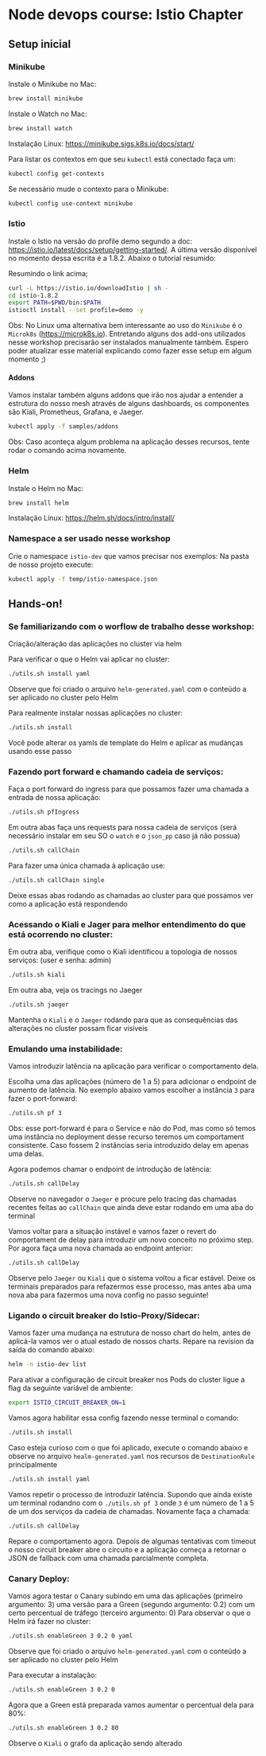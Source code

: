 # Node devops course: Istio Chapter

## Setup inicial

### Minikube

Instale o Minikube no Mac:
```sh
brew install minikube
```

Instale o Watch no Mac:
```sh
brew install watch
```

Instalação Linux: https://minikube.sigs.k8s.io/docs/start/


Para listar os contextos em que seu `kubectl` está conectado faça um:

```sh
kubectl config get-contexts
```

Se necessário mude o contexto para o Minikube:

```sh
kubectl config use-context minikube
```

### Istio

Instale o Istio na versão do profile demo segundo a doc: https://istio.io/latest/docs/setup/getting-started/.
A última versão disponível no momento dessa escrita é a 1.8.2. Abaixo o tutorial resumido:

Resumindo o link acima;
```sh
curl -L https://istio.io/downloadIstio | sh -
cd istio-1.8.2
export PATH=$PWD/bin:$PATH
istioctl install --set profile=demo -y
```

Obs: No Linux uma alternativa bem interessante ao uso do `Minikube` é o `Microk8s` (https://microk8s.io). Entretando alguns dos add-ons utilizados nesse workshop precisarão ser instalados manualmente também. Espero poder atualizar esse material explicando como fazer esse setup em algum momento ;)

#### Addons
Vamos instalar também alguns addons que irão nos ajudar a entender a estrutura do nosso mesh através de alguns dashboards, os componentes são Kiali, Prometheus, Grafana, e Jaeger.
```sh
kubectl apply -f samples/addons
```

Obs: Caso aconteça algum problema na aplicação desses recursos, tente rodar o comando acima novamente.


### Helm

Instale o Helm no Mac:
```sh
brew install helm
```
Instalação Linux: https://helm.sh/docs/intro/install/

### Namespace a ser usado nesse workshop

Crie o namespace `istio-dev` que vamos precisar nos exemplos:
Na pasta de nosso projeto execute:
```sh
kubectl apply -f temp/istio-namespace.json
```

## Hands-on!

### Se familiarizando com o worflow de trabalho desse workshop:

Criação/alteração das aplicações no cluster via helm

Para verificar o que o Helm vai aplicar no cluster:
```sh
./utils.sh install yaml
```
Observe que foi criado o arquivo `helm-generated.yaml` com o conteúdo a ser aplicado no cluster pelo Helm

Para realmente instalar nossas aplicações no cluster:
```sh
./utils.sh install
```

Você pode alterar os yamls de template do Helm e aplicar as mudanças usando esse passo

### Fazendo port forward e chamando cadeia de serviços:

Faça o port forward do ingress para que possamos fazer uma chamada a entrada de nossa aplicação:
```sh
./utils.sh pfIngress
```

Em outra abas faça uns requests para nossa cadeia de serviços (será necessário instalar em seu SO o `watch` e o `json_pp` caso já não possua)
```sh
./utils.sh callChain
```

Para fazer uma única chamada à aplicação use:
```sh
./utils.sh callChain single
```

Deixe essas abas rodando as chamadas ao cluster para que possamos ver como a aplicação está respondendo

### Acessando o Kiali e Jager para melhor entendimento do que está ocorrendo no cluster:

Em outra aba, verifique como o Kiali identificou a topologia de nossos serviços: (user e senha: admin)
```sh
./utils.sh kiali
```

Em outra aba, veja os tracings no Jaeger
```sh
./utils.sh jaeger
```
Mantenha o `Kiali` e o `Jaeger` rodando para que as consequências das alterações no cluster possam ficar visíveis

### Emulando uma instabilidade:

Vamos introduzir latência na aplicação para verificar o comportamento dela.

Escolha uma das aplicações (número de 1 a 5) para adicionar o endpoint de aumento de latência. No exemplo abaixo vamos escolher a instância `3` para fazer o port-forward:
```sh
./utils.sh pf 3
```
Obs: esse port-forward é para o Service e não do Pod, mas como só temos uma instância no deployment desse recurso teremos um comportament consistente. Caso fossem 2 instâncias seria introduzido delay em apenas uma delas.

Agora podemos chamar o endpoint de introdução de latência:
```sh
./utils.sh callDelay
```

Observe no navegador o `Jaeger` e procure pelo tracing das chamadas recentes feitas ao `callChain` que ainda deve estar rodando em uma aba do terminal

Vamos voltar para a situação instável e vamos fazer o revert do comportament de delay para introduzir um novo conceito no próximo step. Por agora faça uma nova chamada ao endpoint anterior:
```sh
./utils.sh callDelay
```

Observe pelo `Jaeger` ou `Kiali` que o sistema voltou a ficar estável. Deixe os terminais preparados para refazermos esse processo, mas antes aba uma nova aba para fazermos uma nova config no passo seguinte!

### Ligando o circuit breaker do Istio-Proxy/Sidecar:

Vamos fazer uma mudança na estrutura de nosso chart do helm, antes de aplicá-la vamos ver o atual estado de nossos charts. Repare na revision da saída do comando abaixo:
```sh
helm -n istio-dev list
```

Para ativar a configuração de circuit breaker nos Pods do cluster ligue a flag da seguinte variável de ambiente:
```sh
export ISTIO_CIRCUIT_BREAKER_ON=1
```

Vamos agora habilitar essa config fazendo nesse terminal o comando:
```sh
./utils.sh install
```

Caso esteja curioso com o que foi aplicado, execute o comando abaixo e observe no arquivo `healm-generated.yaml` nos recursos de `DestinationRule` principalmente
```sh
./utils.sh install yaml
```

Vamos repetir o processo de introduzir latência. Supondo que ainda existe um terminal rodandno com o `./utils.sh pf 3` onde `3` é um número de 1 a 5 de um dos serviços da cadeia de chamadas. Novamente faça a chamada:
```sh
./utils.sh callDelay
```

Repare o comportamento agora. Depois de algumas tentativas com timeout o nosso circuit breaker abre o circuito e a aplicação começa a retornar o JSON de fallback com uma chamada parcialmente completa.

### Canary Deploy:

Vamos agora testar o Canary subindo em uma das aplicações (primeiro argumento: 3) uma versão para a Green (segundo argumento: 0.2) com um certo percentual de tráfego (terceiro argumento: 0)
Para observar o que o Helm irá fazer no cluster:
```sh
./utils.sh enableGreen 3 0.2 0 yaml
```
Observe que foi criado o arquivo `helm-generated.yaml` com o conteúdo a ser aplicado no cluster pelo Helm

Para executar a instalação:
```sh
./utils.sh enableGreen 3 0.2 0
```

Agora que a Green está preparada vamos aumentar o percentual dela para 80%:

```sh
./utils.sh enableGreen 3 0.2 80
```

Observe o `Kiali` o grafo da aplicação sendo alterado